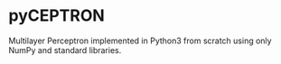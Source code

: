 # pyCEPTRON
Multilayer Perceptron implemented in Python3 from scratch using only NumPy and standard libraries.

